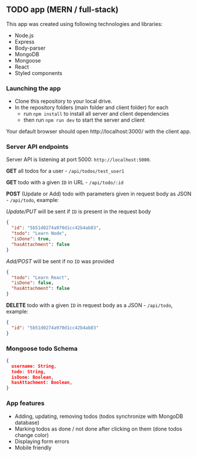## TODO app (MERN / full-stack)

This app was created using following technologies and libraries:
- Node.js
- Express
- Body-parser
- MongoDB
- Mongoose
- React
- Styled components

### Launching the app

- Clone this repository to your local drive.
- In the repository folders (main folder and client folder) for each
  - run `npm install` to install all server and client dependencies
  - then run `npm run dev` to start the server and client


Your default browser should open http://localhost:3000/ with the client app.

### Server API endpoints

Server API is listening at port 5000: `http://localhost:5000`.

**GET** all todos for a user - `/api/todos/test_user1`

**GET** todo with a given `ID` in URL - `/api/todo/:id`

**POST** (Update or Add) todo with parameters given in request body as JSON - `/api/todo`, example:

*Update/PUT* will be sent if `ID` is present in the request body

```json
{
  "id": "5b51d0274a970d1cc42b4ab83",
  "todo": "Learn Node",
  "isDone": true,
  "hasAttachment": false
}
```

*Add/POST* will be sent if no `ID` was provided

```json
{
  "todo": "Learn React",
  "isDone": false,
  "hasAttachment": false
}
```

**DELETE** todo with a given `ID` in request body as a JSON - `/api/todo`, example:

```json
{
  "id": "5b51d0274a970d1cc42b4ab83"
}
```

### Mongoose todo Schema

```json
{
  username: String,
  todo: String,
  isDone: Boolean,
  hasAttachment: Boolean,
}
```

### App features

- Adding, updating, removing todos (todos synchronize with MongoDB database)
- Marking todos as done / not done after clicking on them (done todos change color)
- Displaying form errors
- Mobile friendly